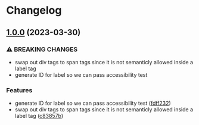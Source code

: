 # Changelog

## [1.0.0](https://www.github.com/Financial-Times/origami/compare/o-multi-select-v0.0.0...o-multi-select-v1.0.0) (2023-03-30)


### ⚠ BREAKING CHANGES

* swap out div tags to span tags since it is not semanticly allowed inside a label tag
* generate ID for label so we can pass accessibility test

### Features

* generate ID for label so we can pass accessibility test ([fdff232](https://www.github.com/Financial-Times/origami/commit/fdff2325fd2775a8f9b531d5356b4c9426de1b87))
* swap out div tags to span tags since it is not semanticly allowed inside a label tag ([c83857b](https://www.github.com/Financial-Times/origami/commit/c83857b2ee38ca75ee004436e09908ec2362fe61))
